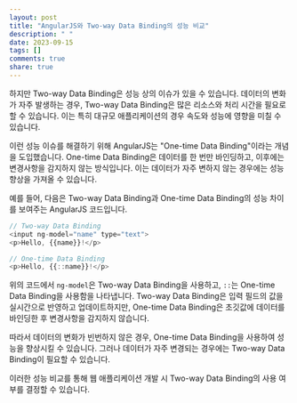 ```yaml
---
layout: post
title: "AngularJS와 Two-way Data Binding의 성능 비교"
description: " "
date: 2023-09-15
tags: []
comments: true
share: true
---
```


하지만 Two-way Data Binding은 성능 상의 이슈가 있을 수 있습니다. 데이터의 변화가 자주 발생하는 경우, Two-way Data Binding은 많은 리소스와 처리 시간을 필요로 할 수 있습니다. 이는 특히 대규모 애플리케이션의 경우 속도와 성능에 영향을 미칠 수 있습니다.

이런 성능 이슈를 해결하기 위해 AngularJS는 "One-time Data Binding"이라는 개념을 도입했습니다. One-time Data Binding은 데이터를 한 번만 바인딩하고, 이후에는 변경사항을 감지하지 않는 방식입니다. 이는 데이터가 자주 변하지 않는 경우에는 성능 향상을 가져올 수 있습니다.

예를 들어, 다음은 Two-way Data Binding과 One-time Data Binding의 성능 차이를 보여주는 AngularJS 코드입니다.

```javascript
// Two-way Data Binding
<input ng-model="name" type="text">
<p>Hello, {{name}}!</p>

// One-time Data Binding
<p>Hello, {{::name}}!</p>
```

위의 코드에서 `ng-model`은 Two-way Data Binding을 사용하고, `::`는 One-time Data Binding을 사용함을 나타냅니다. Two-way Data Binding은 입력 필드의 값을 실시간으로 반영하고 업데이트하지만, One-time Data Binding은 초깃값에 데이터를 바인딩한 후 변경사항을 감지하지 않습니다.

따라서 데이터의 변화가 빈번하지 않은 경우, One-time Data Binding을 사용하여 성능을 향상시킬 수 있습니다. 그러나 데이터가 자주 변경되는 경우에는 Two-way Data Binding이 필요할 수 있습니다.

이러한 성능 비교를 통해 웹 애플리케이션 개발 시 Two-way Data Binding의 사용 여부를 결정할 수 있습니다.